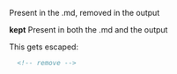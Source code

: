 <!-- insert
---
title: "My Page Title"
date: "2222-11-11"
---
end_insert -->

<!-- remove -->
Present in the .md, removed in the output
<!-- end_remove -->

**kept**
Present in both the .md and the output

<!-- insert
**inserted**
only in the output
end_insert -->

<!-- insert
some complicated html
<script id="asciicast-427156" src="https://asciinema.org/a/427156.js" async></script>
end_insert -->

This gets escaped:
```html
  <!-- remove -->
```

